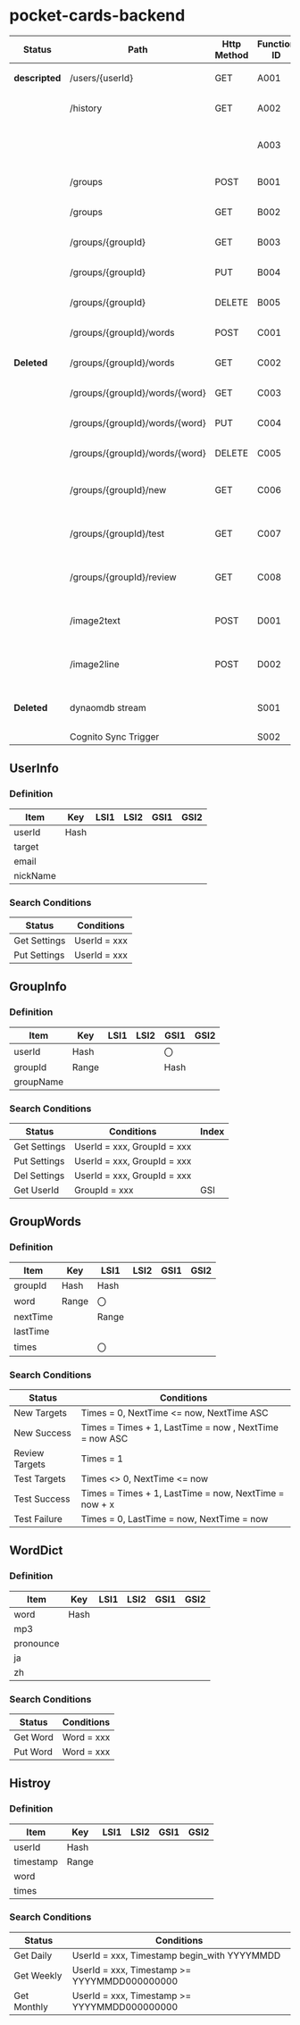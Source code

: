# pocket-cards-backend

| Status         | Path                           | Http Method | Function ID | Comment                  |
| -------------- | ------------------------------ | ----------- | ----------- | ------------------------ |
| **descripted** | /users/{userId}                | GET         | A001        | ユーザ情報取得           |
|                | /history                       | GET         | A002        | 学習履歴取得             |
|                |                                |             | A003        | 最後の学習時間を計算する |
|                | /groups                        | POST        | B001        | グループ登録             |
|                | /groups                        | GET         | B002        | グループ一覧取得         |
|                | /groups/{groupId}              | GET         | B003        | グループ情報取得         |
|                | /groups/{groupId}              | PUT         | B004        | グループ情報変更         |
|                | /groups/{groupId}              | DELETE      | B005        | グループ情報削除         |
|                | /groups/{groupId}/words        | POST        | C001        | 単語一括登録             |
| **Deleted**    | /groups/{groupId}/words        | GET         | C002        | 単語一覧取得             |
|                | /groups/{groupId}/words/{word} | GET         | C003        | 単語情報取得             |
|                | /groups/{groupId}/words/{word} | PUT         | C004        | 単語情報更新             |
|                | /groups/{groupId}/words/{word} | DELETE      | C005        | 単語情報削除             |
|                | /groups/{groupId}/new          | GET         | C006        | 新規学習モード単語一覧   |
|                | /groups/{groupId}/test         | GET         | C007        | テストモード単語一覧     |
|                | /groups/{groupId}/review       | GET         | C008        | 復習モード単語一覧       |
|                | /image2text                    | POST        | D001        | 画像から単語に変換する   |
|                | /image2line                    | POST        | D002        | 画像から行に変換する     |
| **Deleted**    | dynaomdb stream                |             | S001        | 履歴テーブルに保存する   |
|                | Cognito Sync Trigger           |             | S002        |                          |

## UserInfo

### Definition

| Item     | Key  | LSI1 | LSI2 | GSI1 | GSI2 |
| -------- | ---- | ---- | ---- | ---- | ---- |
| userId   | Hash |      |      |      |      |
| target   |      |      |      |      |      |
| email    |      |      |      |      |      |
| nickName |      |      |      |      |      |

### Search Conditions

| Status       | Conditions   |
| ------------ | ------------ |
| Get Settings | UserId = xxx |
| Put Settings | UserId = xxx |

## GroupInfo

### Definition

| Item      | Key   | LSI1 | LSI2 | GSI1 | GSI2 |
| --------- | ----- | ---- | ---- | ---- | ---- |
| userId    | Hash  |      |      | 〇   |      |
| groupId   | Range |      |      | Hash |      |
| groupName |       |      |      |      |      |

### Search Conditions

| Status       | Conditions                  | Index |
| ------------ | --------------------------- | ----- |
| Get Settings | UserId = xxx, GroupId = xxx |       |
| Put Settings | UserId = xxx, GroupId = xxx |       |
| Del Settings | UserId = xxx, GroupId = xxx |       |
| Get UserId   | GroupId = xxx               | GSI   |

## GroupWords

### Definition

| Item     | Key   | LSI1  | LSI2 | GSI1 | GSI2 |
| -------- | ----- | ----- | ---- | ---- | ---- |
| groupId  | Hash  | Hash  |      |      |      |
| word     | Range | 〇    |      |      |      |
| nextTime |       | Range |      |      |      |
| lastTime |       |       |      |      |      |
| times    |       | 〇    |      |      |      |

### Search Conditions

| Status         | Conditions                                             |
| -------------- | ------------------------------------------------------ |
| New Targets    | Times = 0, NextTime <= now, NextTime ASC               |
| New Success    | Times = Times + 1, LastTime = now , NextTime = now ASC |
| Review Targets | Times = 1                                              |
| Test Targets   | Times <> 0, NextTime <= now                            |
| Test Success   | Times = Times + 1, LastTime = now, NextTime = now + x  |
| Test Failure   | Times = 0, LastTime = now, NextTime = now              |

## WordDict

### Definition

| Item      | Key  | LSI1 | LSI2 | GSI1 | GSI2 |
| --------- | ---- | ---- | ---- | ---- | ---- |
| word      | Hash |      |      |      |      |
| mp3       |      |      |      |      |      |
| pronounce |      |      |      |      |      |
| ja        |      |      |      |      |      |
| zh        |      |      |      |      |      |

### Search Conditions

| Status   | Conditions |
| -------- | ---------- |
| Get Word | Word = xxx |
| Put Word | Word = xxx |

## Histroy

### Definition

| Item      | Key   | LSI1 | LSI2 | GSI1 | GSI2 |
| --------- | ----- | ---- | ---- | ---- | ---- |
| userId    | Hash  |      |      |      |      |
| timestamp | Range |      |      |      |      |
| word      |       |      |      |      |      |
| times     |       |      |      |      |      |

### Search Conditions

| Status      | Conditions                                   |
| ----------- | -------------------------------------------- |
| Get Daily   | UserId = xxx, Timestamp begin_with YYYYMMDD  |
| Get Weekly  | UserId = xxx, Timestamp >= YYYYMMDD000000000 |
| Get Monthly | UserId = xxx, Timestamp >= YYYYMMDD000000000 |
